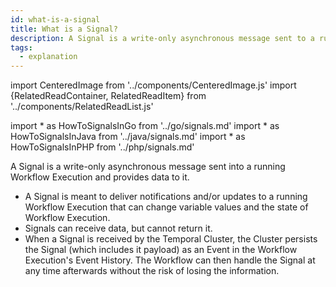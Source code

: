 ```yaml
---
id: what-is-a-signal
title: What is a Signal?
description: A Signal is a write-only asynchronous message sent to a running Workflow Execution.
tags:
  - explanation
---
```


import CenteredImage from '../components/CenteredImage.js'
import {RelatedReadContainer, RelatedReadItem} from '../components/RelatedReadList.js'

<!-- prettier-ignore -->
import * as HowToSignalsInGo from '../go/signals.md'
import * as HowToSignalsInJava from '../java/signals.md'
import * as HowToSignalsInPHP from '../php/signals.md'

A Signal is a write-only asynchronous message sent into a running Workflow Execution and provides data to it.

<CenteredImage
imagePath="/diagrams/signal.svg"
imageSize="75"
title="Signal"
/>

- A Signal is meant to deliver notifications and/or updates to a running Workflow Execution that can change variable values and the state of Workflow Execution.
- Signals can receive data, but cannot return it.
- When a Signal is received by the Temporal Cluster, the Cluster persists the Signal (which includes it payload) as an Event in the Workflow Execution's Event History.
The Workflow can then handle the Signal at any time afterwards without the risk of losing the information.

<RelatedReadContainer>
  <RelatedReadItem page={HowToSignalsInGo} />
  <RelatedReadItem page={HowToSignalsInJava} />
  <RelatedReadItem page={HowToSignalsInPHP} />
</RelatedReadContainer>
